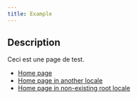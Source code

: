 ```yaml
---
title: Example
---
```


## Description

Ceci est une page de test.

- [Home page](/fr)
- [Home page in another locale](/en)
- [Home page in non-existing root locale](/)
